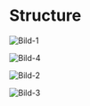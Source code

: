 # Structure 


![Bild-1](https://user-images.githubusercontent.com/78216366/158202334-3b67aa78-94a1-4618-b74b-cf09caeb2600.jpg)

![Bild-4](https://user-images.githubusercontent.com/78216366/158202432-5a1076d3-57c5-4eea-9fe2-eae313e06995.jpg)

![Bild-2](https://user-images.githubusercontent.com/78216366/158202456-a1583537-a257-418b-983b-060b1a0de8d9.jpg)

![Bild-3](https://user-images.githubusercontent.com/78216366/158202489-7d5ec3f1-58c6-48ba-abdb-cc7da5319c3b.jpg)
